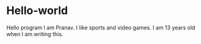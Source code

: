 # Hello-world
Hello program 
I am Pranav. I like sports and video games. I am 13 years old when I am writing this.
